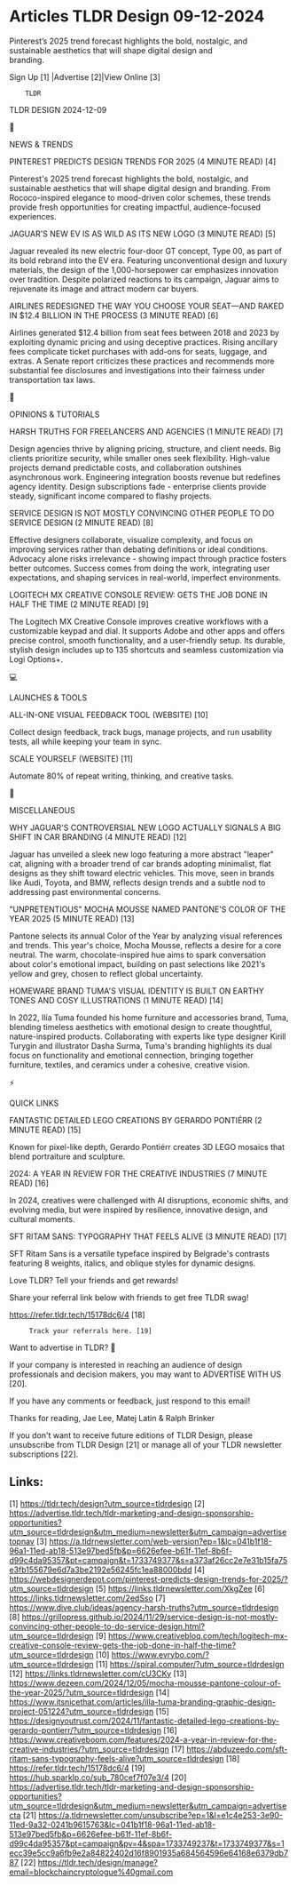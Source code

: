 # Articles TLDR Design 09-12-2024

Pinterest’s 2025 trend forecast highlights the bold, nostalgic, and
sustainable aesthetics that will shape digital design and
branding. ‌ ‌ ‌ ‌ ‌ ‌ ‌ ‌ ‌ ‌ ‌ ‌ ‌ ‌ ‌ ‌ ‌ ‌ ‌ ‌ ‌ ‌ ‌ ‌ ‌ ‌  ‌ ‌ ‌ ‌ ‌ ‌ ‌ ‌ ‌ ‌ ‌ ‌ ‌ ‌ ‌ ‌ ‌ ‌ ‌ ‌ ‌ ‌ ‌ ‌ ‌ ‌ 


 Sign Up [1] |Advertise [2]|View Online [3] 

		TLDR 

TLDR DESIGN 2024-12-09

📱 

NEWS & TRENDS

 PINTEREST PREDICTS DESIGN TRENDS FOR 2025 (4 MINUTE READ) [4] 

 Pinterest's 2025 trend forecast highlights the bold, nostalgic, and
sustainable aesthetics that will shape digital design and branding.
From Rococo-inspired elegance to mood-driven color schemes, these
trends provide fresh opportunities for creating impactful,
audience-focused experiences. 

 JAGUAR'S NEW EV IS AS WILD AS ITS NEW LOGO (3 MINUTE READ) [5] 

 Jaguar revealed its new electric four-door GT concept, Type 00, as
part of its bold rebrand into the EV era. Featuring unconventional
design and luxury materials, the design of the 1,000-horsepower car
emphasizes innovation over tradition. Despite polarized reactions to
its campaign, Jaguar aims to rejuvenate its image and attract modern
car buyers. 

 AIRLINES REDESIGNED THE WAY YOU CHOOSE YOUR SEAT—AND RAKED IN $12.4
BILLION IN THE PROCESS (3 MINUTE READ) [6] 

 Airlines generated $12.4 billion from seat fees between 2018 and 2023
by exploiting dynamic pricing and using deceptive practices. Rising
ancillary fees complicate ticket purchases with add-ons for seats,
luggage, and extras. A Senate report criticizes these practices and
recommends more substantial fee disclosures and investigations into
their fairness under transportation tax laws. 

🚀 

OPINIONS & TUTORIALS

 HARSH TRUTHS FOR FREELANCERS AND AGENCIES (1 MINUTE READ) [7] 

 Design agencies thrive by aligning pricing, structure, and client
needs. Big clients prioritize security, while smaller ones seek
flexibility. High-value projects demand predictable costs, and
collaboration outshines asynchronous work. Engineering integration
boosts revenue but redefines agency identity. Design subscriptions
fade - enterprise clients provide steady, significant income compared
to flashy projects. 

 SERVICE DESIGN IS NOT MOSTLY CONVINCING OTHER PEOPLE TO DO SERVICE
DESIGN (2 MINUTE READ) [8] 

 Effective designers collaborate, visualize complexity, and focus on
improving services rather than debating definitions or ideal
conditions. Advocacy alone risks irrelevance - showing impact through
practice fosters better outcomes. Success comes from doing the work,
integrating user expectations, and shaping services in real-world,
imperfect environments. 

 LOGITECH MX CREATIVE CONSOLE REVIEW: GETS THE JOB DONE IN HALF THE
TIME (2 MINUTE READ) [9] 

 The Logitech MX Creative Console improves creative workflows with a
customizable keypad and dial. It supports Adobe and other apps and
offers precise control, smooth functionality, and a user-friendly
setup. Its durable, stylish design includes up to 135 shortcuts and
seamless customization via Logi Options+. 

💻 

LAUNCHES & TOOLS

 ALL-IN-ONE VISUAL FEEDBACK TOOL (WEBSITE) [10] 

 Collect design feedback, track bugs, manage projects, and run
usability tests, all while keeping your team in sync. 

 SCALE YOURSELF (WEBSITE) [11] 

 Automate 80% of repeat writing, thinking, and creative tasks. 

🎁 

MISCELLANEOUS

 WHY JAGUAR'S CONTROVERSIAL NEW LOGO ACTUALLY SIGNALS A BIG SHIFT IN
CAR BRANDING (4 MINUTE READ) [12] 

 Jaguar has unveiled a sleek new logo featuring a more abstract
"leaper" cat, aligning with a broader trend of car brands adopting
minimalist, flat designs as they shift toward electric vehicles. This
move, seen in brands like Audi, Toyota, and BMW, reflects design
trends and a subtle nod to addressing past environmental concerns. 

 "UNPRETENTIOUS" MOCHA MOUSSE NAMED PANTONE'S COLOR OF THE YEAR 2025
(5 MINUTE READ) [13] 

 Pantone selects its annual Color of the Year by analyzing visual
references and trends. This year's choice, Mocha Mousse, reflects a
desire for a core neutral. The warm, chocolate-inspired hue aims to
spark conversation about color's emotional impact, building on past
selections like 2021's yellow and grey, chosen to reflect global
uncertainty. 

 HOMEWARE BRAND TUMA'S VISUAL IDENTITY IS BUILT ON EARTHY TONES AND
COSY ILLUSTRATIONS (1 MINUTE READ) [14] 

 In 2022, Ilía Tuma founded his home furniture and accessories brand,
Tuma, blending timeless aesthetics with emotional design to create
thoughtful, nature-inspired products. Collaborating with experts like
type designer Kirill Turygin and illustrator Dasha Surma, Tuma's
branding highlights its dual focus on functionality and emotional
connection, bringing together furniture, textiles, and ceramics under
a cohesive, creative vision. 

⚡ 

QUICK LINKS

 FANTASTIC DETAILED LEGO CREATIONS BY GERARDO PONTIÉRR (2 MINUTE
READ) [15] 

 Known for pixel-like depth, Gerardo Pontiérr creates 3D LEGO mosaics
that blend portraiture and sculpture. 

 2024: A YEAR IN REVIEW FOR THE CREATIVE INDUSTRIES (7 MINUTE READ)
[16] 

 In 2024, creatives were challenged with AI disruptions, economic
shifts, and evolving media, but were inspired by resilience,
innovative design, and cultural moments. 

 SFT RITAM SANS: TYPOGRAPHY THAT FEELS ALIVE (3 MINUTE READ) [17] 

 SFT Ritam Sans is a versatile typeface inspired by Belgrade's
contrasts featuring 8 weights, italics, and oblique styles for dynamic
designs. 

Love TLDR? Tell your friends and get rewards!

 Share your referral link below with friends to get free TLDR swag! 

 https://refer.tldr.tech/15178dc6/4 [18] 

		 Track your referrals here. [19] 

Want to advertise in TLDR? 📰

 If your company is interested in reaching an audience of design
professionals and decision makers, you may want to ADVERTISE WITH US
[20]. 

 If you have any comments or feedback, just respond to this email! 

Thanks for reading, 
Jae Lee, Matej Latin & Ralph Brinker 

If you don't want to receive future editions of TLDR Design, please
unsubscribe from TLDR Design [21] or manage all of your TLDR
newsletter subscriptions [22]. 

 

Links:
------
[1] https://tldr.tech/design?utm_source=tldrdesign
[2] https://advertise.tldr.tech/tldr-marketing-and-design-sponsorship-opportunities?utm_source=tldrdesign&utm_medium=newsletter&utm_campaign=advertisetopnav
[3] https://a.tldrnewsletter.com/web-version?ep=1&lc=041b1f18-96a1-11ed-ab18-513e97bed5fb&p=6626efee-b61f-11ef-8b6f-d99c4da95357&pt=campaign&t=1733749377&s=a373af26cc2e7e31b15fa75e3fb155679e6d7a3be2192e56245fc1ea88000bdd
[4] https://webdesignerdepot.com/pinterest-predicts-design-trends-for-2025/?utm_source=tldrdesign
[5] https://links.tldrnewsletter.com/XkgZee
[6] https://links.tldrnewsletter.com/2edSso
[7] https://www.dive.club/ideas/agency-harsh-truths?utm_source=tldrdesign
[8] https://grillopress.github.io/2024/11/29/service-design-is-not-mostly-convincing-other-people-to-do-service-design.html?utm_source=tldrdesign
[9] https://www.creativebloq.com/tech/logitech-mx-creative-console-review-gets-the-job-done-in-half-the-time?utm_source=tldrdesign
[10] https://www.evrybo.com/?utm_source=tldrdesign
[11] https://spiral.computer/?utm_source=tldrdesign
[12] https://links.tldrnewsletter.com/cU3CKy
[13] https://www.dezeen.com/2024/12/05/mocha-mousse-pantone-colour-of-the-year-2025/?utm_source=tldrdesign
[14] https://www.itsnicethat.com/articles/illa-tuma-branding-graphic-design-project-051224?utm_source=tldrdesign
[15] https://designyoutrust.com/2024/11/fantastic-detailed-lego-creations-by-gerardo-pontierr/?utm_source=tldrdesign
[16] https://www.creativeboom.com/features/2024-a-year-in-review-for-the-creative-industries/?utm_source=tldrdesign
[17] https://abduzeedo.com/sft-ritam-sans-typography-feels-alive?utm_source=tldrdesign
[18] https://refer.tldr.tech/15178dc6/4
[19] https://hub.sparklp.co/sub_780cef7f07e3/4
[20] https://advertise.tldr.tech/tldr-marketing-and-design-sponsorship-opportunities?utm_source=tldrdesign&utm_medium=newsletter&utm_campaign=advertisecta
[21] https://a.tldrnewsletter.com/unsubscribe?ep=1&l=e1c4e253-3e90-11ed-9a32-0241b9615763&lc=041b1f18-96a1-11ed-ab18-513e97bed5fb&p=6626efee-b61f-11ef-8b6f-d99c4da95357&pt=campaign&pv=4&spa=1733749237&t=1733749377&s=1ecc39e5cc9a6fb9e2a84822402d16f8901935a684564596e64168e6379db787
[22] https://tldr.tech/design/manage?email=blockchaincryptologue%40gmail.com